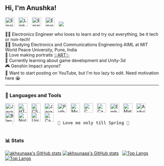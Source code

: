 
## Hi, I'm Anushka!

<a href="mailto:contact.anushkajain@gmail.com"><img alt="Email" width="30px" style="padding-right:10px;" src="https://www.svgrepo.com/show/349379/gmail-old.svg"/></a>
<a href="https://www.linkedin.com/in/anushka-jain5674"><img alt="Linkedin" width="30px" style="padding-right:10px;" src="https://cdn.jsdelivr.net/gh/devicons/devicon/icons/linkedin/linkedin-original.svg"/></a>
<a href="https://www.instagram.com/_anu723_"><img alt="Email" width="30px" style="padding-right:10px;" src="https://www.svgrepo.com/show/452229/instagram-1.svg"/></a>
<a href="https://www.youtube.com/@boredbrainedbeing"><img alt="Email" width="30px" style="padding-right:10px;" src="https://www.svgrepo.com/show/448261/youtube.svg"/></a>
<img src="https://profile-counter.glitch.me/anu723jain/count.svg"/>
</p>

👩‍💻 Electronics Engineer who loves to learn and try out everything, be it tech or non-tech!<br/>
👩‍🎓 Studying Electronics and Communications Engineering AIML at MIT World Peace University, Pune, India<br/>
🎨 Love making portraits [✨ART✨](https://www.instagram.com/akhsuna_art)<br/>
💭 Currently learning about game development and Unity-3d<br/>
🎮 Genshin Impact anyone?<br/>
🌈 Want to start posting on YouTube, but I'm too lazy to edit. Need motivation here 😭<br/>

---

### 🧰 Languages and Tools

<img align="left" alt="Java" width="30px" style="padding-right:10px;" src="https://cdn.jsdelivr.net/gh/devicons/devicon/icons/java/java-original.svg"/>
<img align="left" alt="HTML" width="30px" style="padding-right:10px;" src="https://cdn.jsdelivr.net/gh/devicons/devicon/icons/html5/html5-plain.svg" />
<img align="left" alt="CSS" width="30px" style="padding-right:10px;" src="https://cdn.jsdelivr.net/gh/devicons/devicon/icons/css3/css3-plain.svg" />
<img align="left" alt="JavaScript" width="30px" style="padding-right:10px;" src="https://cdn.jsdelivr.net/gh/devicons/devicon/icons/javascript/javascript-plain.svg" />
<img align="left" alt="Python" width="30px" style="padding-right:10px;" src="https://cdn.jsdelivr.net/gh/devicons/devicon@latest/icons/python/python-original.svg" />
<img align="left" alt="MySQL" width="30px" style="padding-right:10px;" src="https://cdn.jsdelivr.net/gh/devicons/devicon@latest/icons/mysql/mysql-original.svg" />
<img align="left" alt="C" width="30px" style="padding-right:10px;" src="https://cdn.jsdelivr.net/gh/devicons/devicon/icons/c/c-original.svg" />
<img align="left" alt="C++" width="30px" style="padding-right:10px;" src="https://cdn.jsdelivr.net/gh/devicons/devicon@latest/icons/cplusplus/cplusplus-original.svg" />
<img align="left" alt="Embedded-C" width="30px" style="padding-right:10px;" src="https://cdn.jsdelivr.net/gh/devicons/devicon@latest/icons/embeddedc/embeddedc-original-wordmark.svg" />
<img align="left" alt="Matlab" width="30px" style="padding-right:10px;" src="https://cdn.jsdelivr.net/gh/devicons/devicon@latest/icons/matlab/matlab-original.svg" />
<img align="left" alt="Arduino" width="30px" style="padding-right:10px;" src="https://cdn.jsdelivr.net/gh/devicons/devicon@latest/icons/arduino/arduino-original.svg" />
<img align="left" alt="Blender" width="30px" style="padding-right:10px;" src="https://cdn.jsdelivr.net/gh/devicons/devicon@latest/icons/blender/blender-original.svg" />
<img align="left" alt="Notion" width="30px" style="padding-right:10px;" src="https://cdn.jsdelivr.net/gh/devicons/devicon@latest/icons/notion/notion-original.svg" />
<img align="left" alt="Unity" width="30px" style="padding-right:10px;" src="https://cdn.jsdelivr.net/gh/devicons/devicon@latest/icons/unity/unity-original.svg" />
<img align="left" alt="Canva" width="30px" style="padding-right:10px;" src="https://cdn.jsdelivr.net/gh/devicons/devicon@latest/icons/canva/canva-original.svg" />
<br />

#
> ### `💭 Love me only till Spring 🌸`
#

### 📊 Stats

[![akhsunaaa's GitHub stats](https://github-readme-stats.vercel.app/api?username=akhsunaaa&show_icons=true&theme=radical#gh-dark-mode-only)](https://github.com/anuraghazra/github-readme-stats#gh-dark-mode-only)
[![akhsunaaa's GitHub stats](https://github-readme-stats.vercel.app/api?username=akhsunaaa&show_icons=true&theme=default#gh-light-mode-only)](https://github.com/anuraghazra/github-readme-stats#gh-light-mode-only)
&nbsp;
[![Top Langs](https://github-readme-stats.vercel.app/api/top-langs/?username=akhsunaaa&layout=compact&exclude_lang=java+r&theme=radical&exclude_repo=github-readme-stats,akhsunaaa.github.io#gh-dark-mode-only)](https://github.com/anuraghazra/github-readme-stats#gh-dark-mode-only)
[![Top Langs](https://github-readme-stats.vercel.app/api/top-langs/?username=akhsunaaa&layout=compact&exclude_lang=java+r&theme=default&exclude_repo=github-readme-stats,akhsunaaa.github.io#gh-light-mode-only)](https://github.com/anuraghazra/github-readme-stats#gh-light-mode-only)

